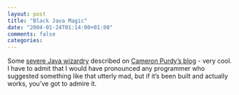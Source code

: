 ```yaml
---
layout: post
title: "Black Java Magic"
date: "2004-01-24T01:14:00+01:00"
comments: false
categories: 
---
```


<p>Some <a href="http://www.jroller.com/page/cpurdy/20040123#yaul_trace">severe Java wizardry</a> described on <a href="http://www.jroller.com/page/cpurdy">Cameron Purdy&#8217;s blog</a> - very cool. I have to admit that I would have pronounced any programmer who suggested something like that utterly mad, but if it&#8217;s been built and actually works, you&#8217;ve got to admire it.</p>


